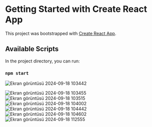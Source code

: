  # Getting Started with Create React App

This project was bootstrapped with [Create React App](https://github.com/facebook/create-react-app).

## Available Scripts 

In the project directory, you can run:
 
### `npm start`

![Ekran görüntüsü 2024-09-18 103442](https://github.com/user-attachments/assets/dfe08d66-645b-4ce1-bd3e-5ec695c452a3)
 
![Ekran görüntüsü 2024-09-18 103455](https://github.com/user-attachments/assets/b941c479-9c7f-4e31-9063-1b9c90e4b6fb)
![Ekran görüntüsü 2024-09-18 103515](https://github.com/user-attachments/assets/e4223d19-28c2-4ee9-b281-8a5ff83b1a05)
![Ekran görüntüsü 2024-09-18 104002](https://github.com/user-attachments/assets/d3ff919e-d581-48e8-8db9-433dcda586ec)
![Ekran görüntüsü 2024-09-18 104442](https://github.com/user-attachments/assets/2cc099d5-d9d6-47b5-b5aa-776232d8d64a)
![Ekran görüntüsü 2024-09-18 104602](https://github.com/user-attachments/assets/9d58cb8c-3532-4436-9a55-f6d81fa2fc19)
![Ekran görüntüsü 2024-09-18 112555](https://github.com/user-attachments/assets/035f0276-3ba0-4929-b5f3-2f12e5c90430)

